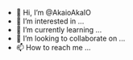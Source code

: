 - 👋 Hi, I’m @AkaioAkaIO
- 👀 I’m interested in ...
- 🌱 I’m currently learning ...
- 💞️ I’m looking to collaborate on ...
- 📫 How to reach me ...

<!---
AkaioAkaIO/AkaioAkaIO is a ✨ special ✨ repository because its `README.md` (this file) appears on your GitHub profile.
You can click the Preview link to take a look at your changes.
--->

